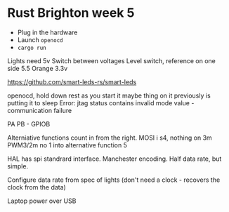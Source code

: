 # Rust Brighton week 5

- Plug in the hardware
- Launch `openocd`
- `cargo run`

Lights need 5v
Switch between voltages
Level switch, reference on one side
5.5
Orange 3.3v

https://github.com/smart-leds-rs/smart-leds


openocd, hold down rest as you start it
maybe thing on it previously is putting it to sleep
Error: jtag status contains invalid mode value - communication failure

PA
PB - GPIOB

Alterniative functions count in from the right.
MOSI i s4, nothing on 3m PWM3/2m no 1
into alternative function 5

HAL has spi standrard interface.
Manchester encoding. Half data rate, but simple.

Configure data rate from spec of lights
(don't need a clock - recovers the clock from the data)

Laptop power over USB





